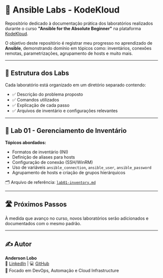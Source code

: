 # 📘 Ansible Labs - KodeKloud

Repositório dedicado à documentação prática dos laboratórios realizados durante o curso **"Ansible for the Absolute Beginner"** na plataforma [KodeKloud](https://kodekloud.com).

O objetivo deste repositório é registrar meu progresso no aprendizado de **Ansible**, demonstrando domínio em tópicos como: inventários, conexões remotas, parametrizações, agrupamento de hosts e muito mais.

---

## 📁 Estrutura dos Labs

Cada laboratório está organizado em um diretório separado contendo:

- ✅ Descrição do problema proposto
- ✅ Comandos utilizados
- ✅ Explicação de cada passo
- ✅ Arquivos de inventário e configurações relevantes

---

## 🧪 Lab 01 - Gerenciamento de Inventário

**Tópicos abordados:**

- Formatos de inventário (INI)
- Definição de aliases para hosts
- Configuração de conexão (SSH/WinRM)
- Uso de variáveis `ansible_connection`, `ansible_user`, `ansible_password`
- Agrupamento de hosts e criação de grupos hierárquicos

🗂 Arquivo de referência: [`lab01-inventory.md`](./lab01-inventory.md)

---

## 🛣️ Próximos Passos

À medida que avanço no curso, novos laboratórios serão adicionados e documentados com o mesmo padrão.

---

## ✍️ Autor

**Anderson Lobo**  
💼 [LinkedIn](https://www.linkedin.com/loboanderson98) | 💻 [GitHub](https://github.com/andersonlobo98)  
🎯 Focado em DevOps, Automação e Cloud Infrastructure
